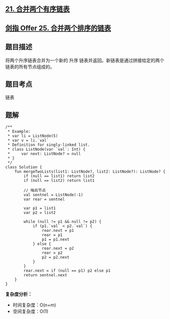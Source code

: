## [21. 合并两个有序链表](https://leetcode.cn/problems/merge-two-sorted-lists/)
## [剑指 Offer 25. 合并两个排序的链表](https://leetcode.cn/problems/he-bing-liang-ge-pai-xu-de-lian-biao-lcof/)

## 题目描述

将两个升序链表合并为一个新的 升序 链表并返回。新链表是通过拼接给定的两个链表的所有节点组成的。 

## 题目考点

链表

## 题解
 
```
/**
 * Example:
 * var li = ListNode(5)
 * var v = li.`val`
 * Definition for singly-linked list.
 * class ListNode(var `val`: Int) {
 *     var next: ListNode? = null
 * }
 */
class Solution {
    fun mergeTwoLists(list1: ListNode?, list2: ListNode?): ListNode? {
        if (null == list1) return list2
        if (null == list2) return list1

        // 哨兵节点
        val sentnel = ListNode(-1)
        var rear = sentnel

        var p1 = list1
        var p2 = list2

        while (null != p1 && null != p2) {
            if (p1.`val` < p2.`val`) {
                rear.next = p1
                rear = p1
                p1 = p1.next
            } else {
                rear.next = p2
                rear = p2
                p2 = p2.next
            }
        }
        rear.next = if (null == p1) p2 else p1
        return sentnel.next
    }
}
```

**复杂度分析：**

- 时间复杂度：O(n+m)
- 空间复杂度：O(1) 
